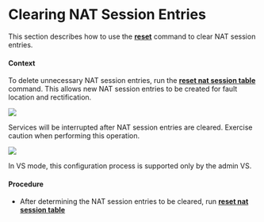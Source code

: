 Clearing NAT Session Entries
============================

This section describes how to use the [**reset**](cmdqueryname=reset) command to clear NAT session entries.

#### Context

To delete unnecessary NAT session entries, run the [**reset nat session table**](cmdqueryname=reset+nat+session+table) command. This allows new NAT session entries to be created for fault location and rectification.

![](../../../../public_sys-resources/notice_3.0-en-us.png) 

Services will be interrupted after NAT session entries are cleared. Exercise caution when performing this operation.


![](../../../../public_sys-resources/note_3.0-en-us.png) 

In VS mode, this configuration process is supported only by the admin VS.



#### Procedure

* After determining the NAT session entries to be cleared, run [**reset nat session table**](cmdqueryname=reset+nat+session+table)